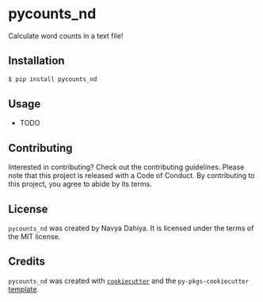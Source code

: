 # pycounts_nd

Calculate word counts in a text file!

## Installation

```bash
$ pip install pycounts_nd
```

## Usage

- TODO

## Contributing

Interested in contributing? Check out the contributing guidelines. Please note that this project is released with a Code of Conduct. By contributing to this project, you agree to abide by its terms.

## License

`pycounts_nd` was created by Navya Dahiya. It is licensed under the terms of the MIT license.

## Credits

`pycounts_nd` was created with [`cookiecutter`](https://cookiecutter.readthedocs.io/en/latest/) and the `py-pkgs-cookiecutter` [template](https://github.com/py-pkgs/py-pkgs-cookiecutter).

